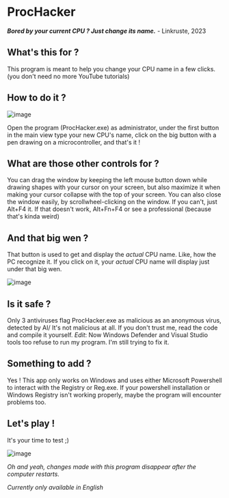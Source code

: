 # ProcHacker
***Bored by your current CPU ? Just change its name.*** - Linkruste, 2023

## What's this for ?
This program is meant to help you change your CPU name in a few clicks. (you don't need no more YouTube tutorials)

## How to do it ?

![image](https://github.com/user-attachments/assets/97899aae-a5dd-47a8-a524-37b5321f089a)


Open the program (ProcHacker.exe) as administrator, under the first button in the main view type your new CPU's name, click on the big button with a pen drawing on a microcontroller, and that's it !

## What are those other controls for ?
You can drag the window by keeping the left mouse button down while drawing shapes with your cursor on your screen, but also maximize it when making your cursor collapse with the top of your screen.
You can also close the window easily, by scrollwheel-clicking on the window. If you can't, just Alt+F4 it. If that doesn't work, Alt+Fn+F4 or see a professional (because that's kinda weird)

## And that big wen ?
That button is used to get and display the *actual* CPU name. Like, how the PC recognize it.
If you click on it, your *actual* CPU name will display just under that big wen.

![image](https://github.com/user-attachments/assets/c6ca4d13-32c1-48df-887a-7891fdd81ce4)


## Is it safe ?
Only 3 antiviruses flag ProcHacker.exe as malicious as an anonymous virus, detected by AI/ It's not malicious at all. If you don't trust me, read the code and compile it yourself.
*Edit*: Now Windows Defender and Visual Studio tools too refuse to run my program. I'm still trying to fix it.

## Something to add ?
Yes ! This app only works on Windows and uses either Microsoft Powershell to interact with the Registry or Reg.exe. If your powershell installation or Windows Registry isn't working properly, maybe the program will encounter problems too.

## Let's play !
It's your time to test ;)

![image](https://github.com/user-attachments/assets/e638cade-19c1-4390-aa89-5c105efd12c7)

*Oh and yeah, changes made with this program disappear after the computer restarts.*

*Currently only available in English*
